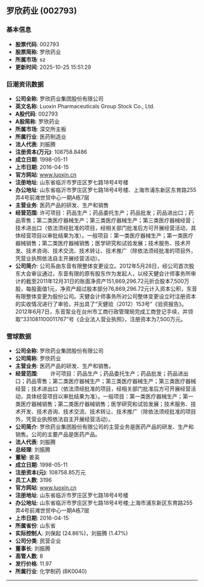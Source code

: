 ## 罗欣药业 (002793)

### 基本信息

- **股票代码**: 002793
- **股票简称**: 罗欣药业
- **所属市场**: sz
- **更新时间**: 2025-10-25 15:51:29

### 巨潮资讯数据

- **公司全称**: 罗欣药业集团股份有限公司
- **英文名称**: Luoxin Pharmaceuticals Group Stock Co., Ltd.
- **A股代码**: 002793
- **A股简称**: 罗欣药业
- **所属市场**: 深交所主板
- **所属行业**: 医药制造业
- **法人代表**: 刘振腾
- **注册资本(万元)**: 108758.8486
- **成立日期**: 1998-05-11
- **上市日期**: 2016-04-15
- **官方网站**: www.luoxin.cn
- **注册地址**: 山东省临沂市罗庄区罗七路18号4号楼
- **办公地址**: 山东省临沂市罗庄区罗七路18号4号楼、上海市浦东新区东育路255弄4号前滩世贸中心一期A栋7层
- **主营业务**: 医药产品的研发、生产和销售
- **经营范围**: 许可项目：药品生产；药品委托生产；药品批发；药品进出口；药品零售；第二类医疗器械生产；第三类医疗器械生产；第三类医疗器械经营；技术进出口（依法须经批准的项目，经相关部门批准后方可开展经营活动，具体经营项目以审批结果为准）。一般项目：第一类医疗器械生产；第一类医疗器械销售；第二类医疗器械销售；医学研究和试验发展；技术服务、技术开发、技术咨询、技术交流、技术转让、技术推广（除依法须经批准的项目外，凭营业执照依法自主开展经营活动）。
- **公司简介**: 公司系由东音有限整体变更设立。2012年5月28日，经公司首次股东大会审议通过，东音有限的原有股东作为发起人，以经天健会计师事务所审计的截至2011年12月31日的账面净资产151,869,296.72元折合股本7,500万股，每股面值1元，净资产超过股本部分76,869,296.72元计入资本公积，东音有限整体变更为股份公司。天健会计师事务所对公司整体变更设立时注册资本的实收情况进行了审验，并出具了“天健验（2012）153号”《验资报告》。2012年6月7日，东音泵业在台州市工商行政管理局完成工商登记手续，并领取“331081100011767”号《企业法人营业执照》，注册资本为7,500万元。

### 雪球数据

- **公司全称**: 罗欣药业集团股份有限公司
- **公司简称**: 罗欣药业
- **主营业务**: 医药产品的研发、生产和销售。
- **经营范围**: 　　许可项目：药品生产；药品委托生产；药品批发；药品进出口；药品零售；第二类医疗器械生产；第三类医疗器械生产；第三类医疗器械经营；技术进出口（依法须经批准的项目，经相关部门批准后方可开展经营活动，具体经营项目以审批结果为准）。一般项目：第一类医疗器械生产；第一类医疗器械销售；第二类医疗器械销售；医学研究和试验发展；技术服务、技术开发、技术咨询、技术交流、技术转让、技术推广（除依法须经批准的项目外，凭营业执照依法自主开展经营活动）。
- **公司简介**: 罗欣药业集团股份有限公司的主营业务是医药产品的研发、生产和销售。公司的主要产品是医药产品。
- **法人代表**: 刘振腾
- **总经理**: 刘振腾
- **董秘**: 姜英
- **成立日期**: 1998-05-11
- **注册资本(元)**: 108758.85万元
- **员工人数**: 3196
- **官方网站**: www.luoxin.cn
- **注册地址**: 山东省临沂市罗庄区罗七路18号4号楼
- **办公地址**: 山东省临沂市罗庄区罗七路18号4号楼;上海市浦东新区东育路255弄4号前滩世贸中心一期A栋7层
- **上市日期**: 2016-04-15
- **所属省份**: 山东省
- **实际控制人**: 刘保起 (24.86%)，刘振腾 (1.47%)
- **公司分类**: 民营企业
- **董事长**: 刘振腾
- **高管人数**: 8
- **发行价格**: 11.97
- **所属行业**: 化学制药 (BK0040)

---
